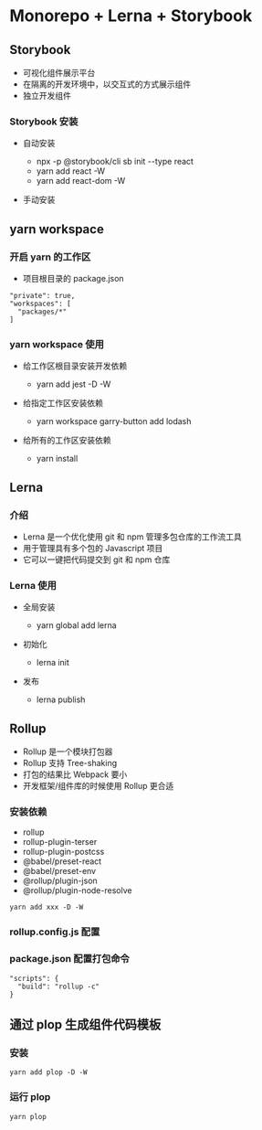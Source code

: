 # Monorepo + Lerna + Storybook

## Storybook

- 可视化组件展示平台
- 在隔离的开发环境中，以交互式的方式展示组件
- 独立开发组件

### Storybook 安装

- 自动安装
  - npx -p @storybook/cli sb init --type react
  - yarn add react -W
  - yarn add react-dom -W

- 手动安装

## yarn workspace

### 开启 yarn 的工作区

- 项目根目录的 package.json

```
"private": true,
"workspaces": [
  "packages/*"
]
```

### yarn workspace 使用

- 给工作区根目录安装开发依赖
  - yarn add jest -D -W

- 给指定工作区安装依赖
  - yarn workspace garry-button add lodash

- 给所有的工作区安装依赖
  - yarn install

## Lerna

### 介绍

- Lerna 是一个优化使用 git 和 npm 管理多包仓库的工作流工具
- 用于管理具有多个包的 Javascript 项目
- 它可以一键把代码提交到 git 和 npm 仓库 

### Lerna 使用

- 全局安装
  - yarn global add lerna

- 初始化
  - lerna init

- 发布
  - lerna publish

## Rollup

- Rollup 是一个模块打包器
- Rollup 支持 Tree-shaking
- 打包的结果比 Webpack 要小
- 开发框架/组件库的时候使用 Rollup 更合适

### 安装依赖

- rollup
- rollup-plugin-terser
- rollup-plugin-postcss
- @babel/preset-react
- @babel/preset-env
- @rollup/plugin-json
- @rollup/plugin-node-resolve

```
yarn add xxx -D -W
```

### rollup.config.js 配置

### package.json 配置打包命令

```
"scripts": {
  "build": "rollup -c"
}
```

## 通过 plop 生成组件代码模板

### 安装

`yarn add plop -D -W`

### 运行 plop

`yarn plop`
